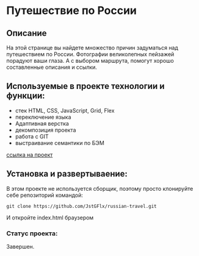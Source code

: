 # Путешествие по России

## Описание
На этой странице вы найдете множество причин задуматься над путешествием по России. Фотографии великолепных пейзажей порадуют ваши глаза. А с выбором маршрута, помогут хорошо составленные описания и ссылки. 

## Используемые в проекте технологии и функции:
- стек HTML, CSS, JavaScript, Grid, Flex
- переключение языка
- Адаптивная верстка
- декомпозиция проекта
- работа с GIT
- выстраивание семантики по БЭМ


[cсылка на проект](https://jstgflx.github.io/russian-travel/)

## Установка и развертываение:
В этом проекте не используется сборщик, поэтому просто клонируйте себе репозиторий командой:
```
git clone https://github.com/JstGFlx/russian-travel.git
```
И откройте index.html браузером

### Статус проекта:
Завершен.
